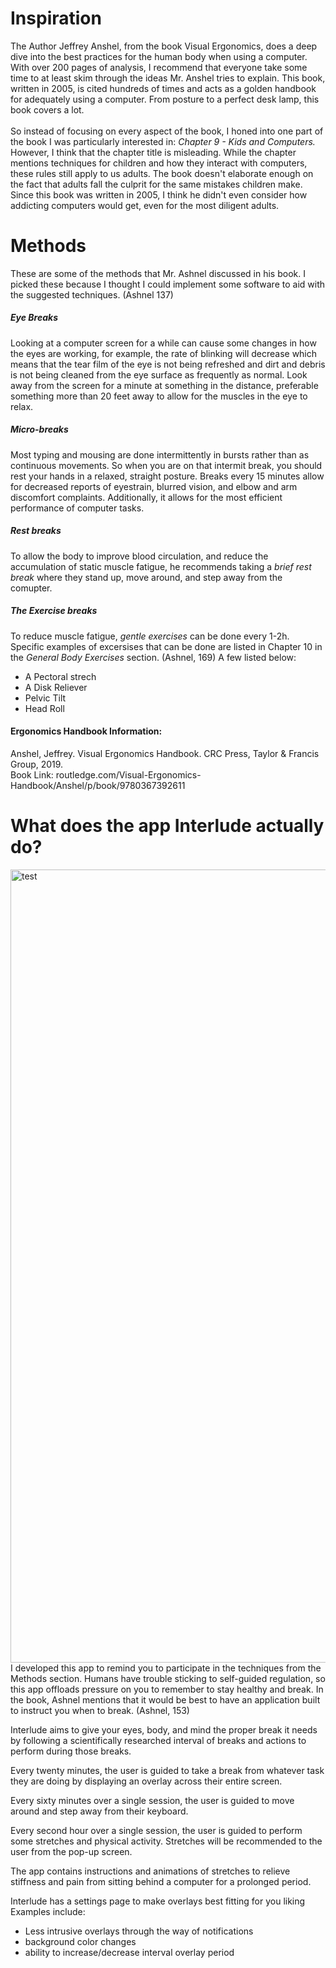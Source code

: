 # Inspiration
The Author Jeffrey Anshel, from the book Visual Ergonomics, does a deep dive into the best practices for the human body when using a computer. With over 200 pages of analysis, I recommend that everyone take some time to at least skim through the ideas Mr. Anshel tries to explain. This book, written in 2005, is cited hundreds of times and acts as a golden handbook for adequately using a computer. From posture to a perfect desk lamp, this book covers a lot.
<br />
<br />
So instead of focusing on every aspect of the book, I honed into one part of the book I was particularly interested in: *Chapter 9 - Kids and Computers.*  However, I think that the chapter title is misleading. While the chapter mentions techniques for children and how they interact with computers, these rules still apply to us adults. The book doesn't elaborate enough on the fact that adults fall the culprit for the same mistakes children make. Since this book was written in 2005, I think he didn't even consider how addicting computers would get, even for the most diligent adults.


# Methods
These are some of the methods that Mr. Ashnel discussed in his book. I picked these because I thought I could implement some software to aid with the suggested techniques. (Ashnel 137)

##### Eye Breaks
Looking at a computer screen for a while can cause
some changes in how the eyes are working, for example, the rate of
blinking will decrease which means that the tear film of the eye is
not being refreshed and dirt and debris is not being cleaned from
the eye surface as frequently as normal.
Look away from the screen for a minute at something in the distance, preferable something more than 20 feet away to allow for the muscles in the eye to relax.

##### Micro-breaks
Most typing and mousing are done intermittently in bursts rather than as continuous movements.
So when you are on that intermit break, you should rest your hands in a relaxed, straight posture. Breaks every 15 minutes allow for decreased reports of eyestrain, blurred vision, and elbow and arm discomfort complaints. Additionally, it allows for the most efficient performance of computer tasks.

##### Rest breaks
To allow the body to improve blood circulation, and reduce the accumulation of static muscle fatigue, he recommends taking a *brief rest break* where they stand up, move around, and step away from the comupter. 

##### The Exercise breaks
To reduce muscle fatigue, *gentle exercises* can be done every 1-2h. Specific examples of excersises that can be done are listed in Chapter 10 in the *General Body Exercises* section. (Ashnel, 169)
A few listed below:
- A Pectoral strech
- A Disk Reliever
- Pelvic Tilt
- Head Roll



#### Ergonomics Handbook Information:
Anshel, Jeffrey. Visual Ergonomics Handbook. CRC Press, Taylor &amp; Francis Group, 2019.<br />
Book Link: routledge.com/Visual-Ergonomics-Handbook/Anshel/p/book/9780367392611

# What does the app Interlude actually do?
<img width="1269" alt="test" src="https://user-images.githubusercontent.com/68393684/188495793-ee23cae6-fc9b-444a-8a9b-271c9327dbb0.png">
I developed this app to remind you to participate in the techniques from the Methods section. Humans have trouble sticking to self-guided regulation, so this app offloads pressure on you to remember to stay healthy and break. In the book, Ashnel mentions that it would be best to have an application built to instruct you when to break. (Ashnel, 153)

Interlude aims to give your eyes, body, and mind the proper break it needs by following a scientifically researched interval of breaks and actions to perform during those breaks. 

Every twenty minutes, the user is guided to take a break from whatever task they are doing by displaying an overlay across their entire screen. 

Every sixty minutes over a single session, the user is guided to move around and step away from their keyboard.

Every second hour over a single session, the user is guided to perform some stretches and physical activity. Stretches will be recommended to the user from the pop-up screen.

The app contains instructions and animations of stretches to relieve stiffness and pain from sitting behind a computer for a prolonged period.

Interlude has a settings page to make overlays best fitting for you liking
Examples include:
- Less intrusive overlays through the way of notifications
- background color changes
- ability to increase/decrease interval overlay period






